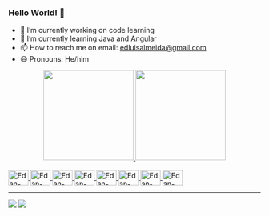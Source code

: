 ### Hello World! 👋

- 🔭 I’m currently working on code learning
- 🌱 I’m currently learning Java and Angular
- 📫 How to reach me on email: edluisalmeida@gmail.com 
- 😄 Pronouns: He/him 

<div align="center">
  <a href="https://github.com/EdanALmeida">
  <img height="180em" src="https://github-readme-stats.vercel.app/api?username=EdanAlmeida&show_icons=true&theme=dark&include_all_commits=true&count_private=true"/>
  <img height="180em" src="https://github-readme-stats.vercel.app/api/top-langs/?username=EdanAlmeida&layout=compact&langs_count=7&theme=dark"/>
</div>
  
  <div style="display: inline_block"><br>
    <img align="center" alt="Edan-Js" height="30" width="40"   <img src="https://cdn.jsdelivr.net/gh/devicons/devicon/icons/java/java-original.svg" />
    <img align="center" alt="Edan-Js" height="30" width="40"  <img src="https://cdn.jsdelivr.net/gh/devicons/devicon/icons/spring/spring-original.svg" />
    <img align="center" alt="Edan-Js" height="30" width="40" <img src="https://cdn.jsdelivr.net/gh/devicons/devicon/icons/mysql/mysql-original.svg" />
    <img align="center" alt="Edan-Js" height="30" width="40"   <img src="https://cdn.jsdelivr.net/gh/devicons/devicon/icons/html5/html5-original.svg" />
    <img align="center" alt="Edan-Js" height="30" width="40"   <img src="https://cdn.jsdelivr.net/gh/devicons/devicon/icons/css3/css3-original.svg" />
    <img align="center" alt="Edan-Js" height="30" width="40"   <img src="https://cdn.jsdelivr.net/gh/devicons/devicon/icons/javascript/javascript-original.svg" />
    <img align="center" alt="Edan-Js" height="30" width="40"   <img src="https://cdn.jsdelivr.net/gh/devicons/devicon/icons/angularjs/angularjs-plain.svg" />
    <img align="center" alt="Edan-Js" height="30" width="40"   <img src=""https://cdn.jsdelivr.net/gh/devicons/devicon/icons/flutter/flutter-original.svg" />
  </div>
  <hr>
  <div> 
    <a href="https://www.linkedin.com/in/edan-almeida-448086b5" target="_blank"><img src="https://img.shields.io/badge/-LinkedIn-%230077B5?style=for-the-badge&logo=linkedin&logoColor=white" target="_blank"></a>
    <a href = "mailto:edluisalmeida@gmail.com"><img src="https://img.shields.io/badge/-Gmail-%23333?style=for-the-badge&logo=gmail&logoColor=white" target="_blank">     </a>
  </div>  
